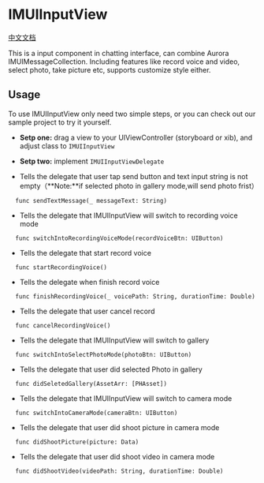 # IMUIInputView
[中文文档](./inputView_usage.md)

This is a input component in chatting interface, can combine Aurora IMUIMessageCollection. Including features like record voice and video, select photo, take picture etc, supports customize style either.

## Usage
To use IMUIInputView only need two simple steps, or you can check out our sample project to try it yourself.
- **Setp one:** drag a view to your UIViewController (storyboard or xib), and adjust class to `IMUIInputView `

- **Setp two:** implement `IMUIInputViewDelegate`

- Tells the delegate that user tap send button and text input string is not empty（**Note:**if selected photo in gallery mode,will send photo frist）
```
  func sendTextMessage(_ messageText: String)
```

- Tells the delegate that IMUIInputView will switch to recording voice mode
```
  func switchIntoRecordingVoiceMode(recordVoiceBtn: UIButton)
```

- Tells the delegate that start record voice
```
  func startRecordingVoice()
```

- Tells the delegate when finish record voice
```
  func finishRecordingVoice(_ voicePath: String, durationTime: Double)
```

- Tells the delegate that user cancel record
```
  func cancelRecordingVoice()
```

- Tells the delegate that IMUIInputView will switch to gallery
```
  func switchIntoSelectPhotoMode(photoBtn: UIButton)
```

- Tells the delegate that user did selected Photo in gallery
```
  func didSeletedGallery(AssetArr: [PHAsset])
```

- Tells the delegate that IMUIInputView will switch to camera mode
```
  func switchIntoCameraMode(cameraBtn: UIButton)
```

- Tells the delegate that user did shoot picture in camera mode
```
  func didShootPicture(picture: Data)
```

- Tells the delegate that user did shoot video in camera mode
```
  func didShootVideo(videoPath: String, durationTime: Double)
```
